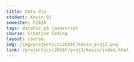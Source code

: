 ```yaml
---
title: Data Vis
student: Kevin Qi
semester: F2016
tags: dataViz p5 javascript
course: Creative Coding
layout: course
img: /img/projects/cc2016F/kevin_proj2.png
link: /projects/cc2016F/proj2/kevin/index.html
---
```

